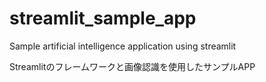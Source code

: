 # streamlit_sample_app
Sample artificial intelligence application using streamlit

Streamlitのフレームワークと画像認識を使用したサンプルAPP
